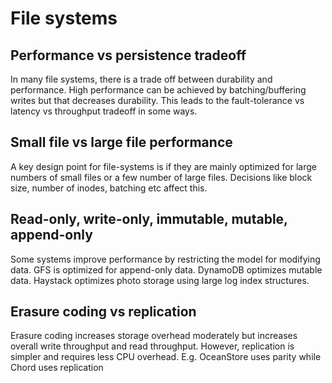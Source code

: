 # File systems

## Performance vs persistence tradeoff
In many file systems, there is a trade off between durability and performance. High performance can be achieved by batching/buffering writes but that decreases durability. This leads to the fault-tolerance vs latency vs throughput tradeoff in some ways.

## Small file vs large file performance
A key design point for file-systems is if they are mainly optimized for large numbers of small files or a few number of large files. Decisions like block size, number of inodes, batching etc affect this.

## Read-only, write-only, immutable, mutable, append-only
Some systems improve performance by restricting the model for modifying data. GFS is optimized for append-only data. DynamoDB optimizes mutable data. Haystack optimizes photo storage using large log index structures.

## Erasure coding vs replication
Erasure coding increases storage overhead moderately but increases overall write throughput and read throughput. However, replication is simpler and requires less CPU overhead. E.g. OceanStore uses parity while Chord uses replication
